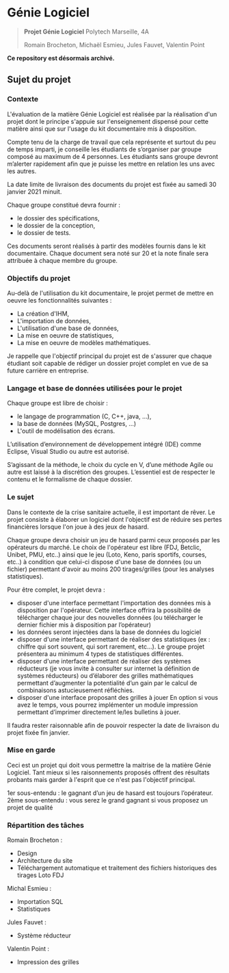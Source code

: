 # Génie Logiciel

> **Projet Génie Logiciel**
> Polytech Marseille, 4A
> 
> Romain Brocheton, Michaël Esmieu, Jules Fauvet, Valentin Point
> 

**Ce repository est désormais archivé.**

## Sujet du projet
### Contexte
L'évaluation de la matière Génie Logiciel est réalisée par la réalisation d'un projet dont le principe s'appuie sur l'enseignement dispensé pour cette matière ainsi que sur l'usage du kit documentaire mis à disposition.

Compte tenu de la charge de travail que cela représente et surtout du peu de temps imparti, je conseille les étudiants de s’organiser par groupe composé au maximum de 4 personnes. Les étudiants sans groupe devront m’alerter rapidement afin que je puisse les mettre en relation les uns avec les autres.

La date limite de livraison des documents du projet est fixée au samedi 30 janvier 2021 minuit.

Chaque groupe constitué devra fournir :
* le dossier des spécifications,
* le dossier de la conception,
* le dossier de tests.

Ces documents seront réalisés à partir des modèles fournis dans le kit documentaire. Chaque document sera noté sur 20 et la note finale sera attribuée à chaque membre du groupe.

### Objectifs du projet
Au-delà de l'utilisation du kit documentaire, le projet permet de mettre en oeuvre les fonctionnalités suivantes :
* La création d'IHM,
* L'importation de données,
* L'utilisation d'une base de données,
* La mise en oeuvre de statistiques,
* La mise en oeuvre de modèles mathématiques.

Je rappelle que l'objectif principal du projet est de s'assurer que chaque étudiant soit capable de rédiger un dossier projet complet en vue de sa future carrière en entreprise.

### Langage et base de données utilisées pour le projet
Chaque groupe est libre de choisir :
* le langage de programmation (C, C++, java, ...),
* la base de données (MySQL, Postgres, ...)
* L'outil de modélisation des écrans.

L’utilisation d’environnement de développement intégré (IDE) comme Eclipse, Visual Studio ou autre est autorisé.

S’agissant de la méthode, le choix du cycle en V, d’une méthode Agile ou autre est laissé à la discrétion des groupes. L’essentiel est de respecter le contenu et le
formalisme de chaque dossier.

### Le sujet
Dans le contexte de la crise sanitaire actuelle, il est important de rêver. Le projet consiste à élaborer un logiciel dont l'objectif est de réduire ses pertes financières lorsque l'on joue à des jeux de hasard.

Chaque groupe devra choisir un jeu de hasard parmi ceux proposés par les opérateurs du marché. Le choix de l'opérateur est libre (FDJ, Betclic, Unibet, PMU, etc..) ainsi que le jeu (Loto, Keno, paris sportifs, courses, etc..) à condition que celui-ci dispose d'une base de données (ou un fichier) permettant d'avoir au moins 200 tirages/grilles (pour les analyses statistiques).

Pour être complet, le projet devra :
* disposer d'une interface permettant l'importation des données mis à disposition par l'opérateur. Cette interface offrira la possibilité de télécharger chaque jour des nouvelles données (ou télécharger le dernier fichier mis à disposition par l’opérateur)
* les données seront injectées dans la base de données du logiciel
* disposer d'une interface permettant de réaliser des statistiques (ex : chiffre qui sort souvent, qui sort rarement, etc...). Le groupe projet présentera au minimum 4 types de statistiques différentes.
* disposer d'une interface permettant de réaliser des systèmes réducteurs (je vous invite à consulter sur internet la définition de systèmes réducteurs) ou d’élaborer des grilles mathématiques permettant d’augmenter la potentialité d’un gain par le calcul de combinaisons astucieusement réfléchies.
* disposer d'une interface proposant des grilles à jouer
En option si vous avez le temps, vous pourrez implémenter un module impression permettant d’imprimer directement le/les bulletins à jouer.

Il faudra rester raisonnable afin de pouvoir respecter la date de livraison du projet fixée fin janvier.

### Mise en garde
Ceci est un projet qui doit vous permettre la maitrise de la matière Génie Logiciel. Tant mieux si les raisonnements proposés offrent des résultats probants mais garder à l'esprit que ce n'est pas l'objectif principal.

1er sous-entendu : le gagnant d’un jeu de hasard est toujours l’opérateur.
2ème sous-entendu : vous serez le grand gagnant si vous proposez un projet de qualité

### Répartition des tâches

Romain Brocheton :
* Design
* Architecture du site
* Téléchargement automatique et traitement des fichiers historiques des tirages Loto FDJ

Michal Esmieu :
* Importation SQL
* Statistiques

Jules Fauvet :
* Système réducteur

Valentin Point :
* Impression des grilles

